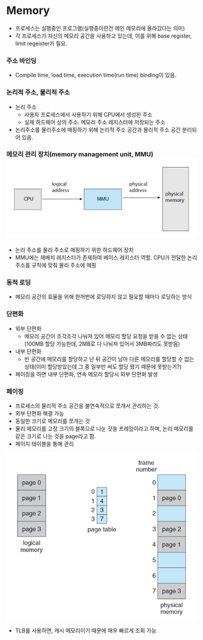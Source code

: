 # Memory

- 프로세스는 실행중인 프로그램(실행중이란건 메인 메모리에 올라갔다는 의미)
- 각 프로세스가 자신의 메모리 공간을 사용하고 있는데, 이를 위해 base register, limit regeister가 필요.



### 주소 바인딩

- Compile time, load time, execution time(run time) binding이 있음.



### 논리적 주소, 물리적 주소

- 논리 주소 
  - 사용자 프로세스에서 사용하기 위해 CPU에서 생성된 주소
  - 실제 하드웨어 상의 주소. 메모리 주소 레지스터에 저장되는 주소
- 논리주소를 물리주소에 매핑하기 위해 논리적 주소 공간과 물리적 주소 공간 분리되어 있음.



### 메모리 관리 장치(memory management unit, MMU)![image-20250203213845990](assets/image-20250203213845990.png)

- 논리 주소를 물리 주소로 매핑하기 위한 하드웨어 장치
- MMU에는 재배치 레지스터가 존재하여 베이스 레지스터 역할. CPU가 전달한 논리 주소를 규칙에 맞춰 물리 주소에 매핑



### 동적 로딩

- 메모리 공간의 효율을 위해 한꺼번에 로딩하지 않고 필요할 때마다 로딩하는 방식



### 단편화

- 외부 단편화
  - 메모리 공간이 조각조각 나눠져 있어 메모리 할당 요청을 받을 수 없는 상태(100MB 할당 가능한데, 2MB로 다 나눠져 있어서 3MB짜리도 못받음)
- 내부 단편화
  - 빈 공간에 메모리를 할당하고 난 뒤 공간이 남아 다른 메모리를 할당할 수 없는 상태(이미 할당받았는데 그 중 일부만 써도 할당 됐기 때문에 못받는거?)
- 페이징을 하면 내부 단편화, 연속 메모리 할당시 외부 단편화 발생



### 페이징

- 프로세스의 물리적 주소 공간을 불연속적으로 쪼개서 관리하는 것.
- 외부 단편화 해결 가능
- 동일한 크기로 메모리를 쪼개는 것
- 물리 메모리를 고정 크기의 블록으로 나눈 것을 프레임이라고 하며, 논리 메모리를 같은 크기로 나눈 것을 page라고 함.
- 페이지 테이블을 통해 관리

![image-20250203214501453](assets/image-20250203214501453.png)

- TLB를 사용하면, 캐시 메모리이기 때문에 매우 빠르게 조회 가능